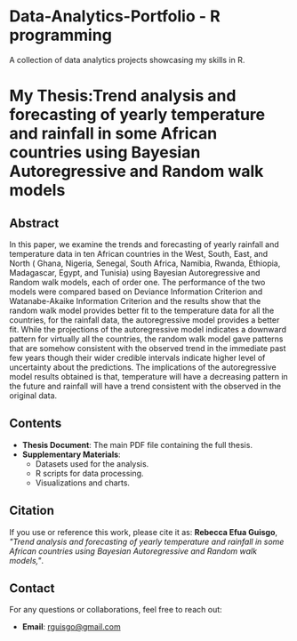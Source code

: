 # Data-Analytics-Portfolio - R programming
A collection of data analytics projects showcasing my skills in R.
# My Thesis:Trend analysis and forecasting of yearly temperature and rainfall in some African countries using Bayesian Autoregressive and Random walk models

## Abstract
In this paper, we examine the trends and forecasting of yearly rainfall and temperature data in ten African countries in the West, South, East, and North ( Ghana, Nigeria, Senegal, South Africa, Namibia, Rwanda, Ethiopia, Madagascar, Egypt, and Tunisia) using Bayesian Autoregressive and Random walk models, each of order one. The performance of the two models were compared based on Deviance Information Criterion and Watanabe-Akaike Information Criterion and the results show that the random walk model provides better fit to the temperature data for all the countries, for the rainfall data, the autoregressive model provides a better fit. While the projections of the autoregressive model indicates a downward pattern for virtually all the countries, the random walk model gave patterns that are somehow consistent with the observed trend in the immediate past few years though their wider credible intervals indicate higher level of uncertainty about the predictions. The implications of the autoregressive model results obtained is that, temperature will have a decreasing pattern in the future and rainfall will have a trend consistent with the observed in the original data.

## Contents
- **Thesis Document**: The main PDF file containing the full thesis.
- **Supplementary Materials**:
  - Datasets used for the analysis.
  - R scripts for data processing.
  - Visualizations and charts.

## Citation
If you use or reference this work, please cite it as:
**Rebecca Efua Guisgo**, *"Trend analysis and forecasting of yearly temperature and rainfall in some African countries using Bayesian Autoregressive and Random walk models,"*.

## Contact
For any questions or collaborations, feel free to reach out:
- **Email**: rguisgo@gmail.com


